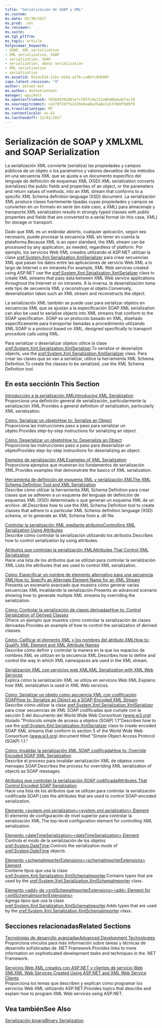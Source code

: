 ```yaml
---
title: "Serialización de SOAP y XML"
ms.custom: 
ms.date: 03/30/2017
ms.prod: .net
ms.reviewer: 
ms.suite: 
ms.tgt_pltfrm: 
ms.topic: article
helpviewer_keywords:
- SOAP, XML serialization
- XML serialization, SOAP
- serialization, SOAP
- serialization, about serialization
- XML serialization
- serialization
ms.assetid: 832ac524-21bc-419a-a27b-ca8bfc45840f
caps.latest.revision: "4"
author: dotnet-bot
ms.author: dotnetcontent
manager: wpickett
ms.openlocfilehash: 5d5b89392801e7cf85fcda121a86d0bda4e7ac18
ms.sourcegitcommit: ce279f2d7fe2220e6ea0a25a8a7a5370ddf8d9f0
ms.translationtype: MT
ms.contentlocale: es-ES
ms.lasthandoff: 12/02/2017
---
```

# <a name="xml-and-soap-serialization"></a><span data-ttu-id="01d30-102">Serialización de SOAP y XML</span><span class="sxs-lookup"><span data-stu-id="01d30-102">XML and SOAP Serialization</span></span>
<span data-ttu-id="01d30-103">La serialización XML convierte (serializa) las propiedades y campos públicos de un objeto o los parámetros y valores devueltos de los métodos en una secuencia XML que se ajusta a un documento específico del lenguaje de definición de esquemas XML (XSD).</span><span class="sxs-lookup"><span data-stu-id="01d30-103">XML serialization converts (serializes) the public fields and properties of an object, or the parameters and return values of methods, into an XML stream that conforms to a specific XML Schema definition language (XSD) document.</span></span> <span data-ttu-id="01d30-104">La serialización XML produce clases fuertemente tipadas cuyas propiedades y campos se convierten en un formato en serie (en este caso, a XML) para almacenaje y transporte.</span><span class="sxs-lookup"><span data-stu-id="01d30-104">XML serialization results in strongly typed classes with public properties and fields that are converted to a serial format (in this case, XML) for storage or transport.</span></span>  
  
 <span data-ttu-id="01d30-105">Dado que XML es un estándar abierto, cualquier aplicación, según sea necesario, puede procesar la secuencia XML sin tener en cuenta la plataforma.</span><span class="sxs-lookup"><span data-stu-id="01d30-105">Because XML is an open standard, the XML stream can be processed by any application, as needed, regardless of platform.</span></span> <span data-ttu-id="01d30-106">Por ejemplo, los servicios Web XML creados utilizando el ASP.NET utilizan la clase <xref:System.Xml.Serialization.XmlSerializer> para crear secuencias XML que pasan los datos entre las aplicaciones de servicio Web XML a lo largo de Internet o en intranets.</span><span class="sxs-lookup"><span data-stu-id="01d30-106">For example, XML Web services created using ASP.NET use the <xref:System.Xml.Serialization.XmlSerializer> class to create XML streams that pass data between XML Web service applications throughout the Internet or on intranets.</span></span> <span data-ttu-id="01d30-107">A la inversa, la deserialización toma este tipo de secuencia XML y reconstruye el objeto.</span><span class="sxs-lookup"><span data-stu-id="01d30-107">Conversely, deserialization takes such an XML stream and reconstructs the object.</span></span>  
  
 <span data-ttu-id="01d30-108">La serialización XML también se puede usar para serializar objetos en secuencias XML que se ajustan a la especificación SOAP.</span><span class="sxs-lookup"><span data-stu-id="01d30-108">XML serialization can also be used to serialize objects into XML streams that conform to the SOAP specification.</span></span> <span data-ttu-id="01d30-109">SOAP es un protocolo basado en XML, diseñado específicamente para transportar llamadas a procedimiento utilizando XML.</span><span class="sxs-lookup"><span data-stu-id="01d30-109">SOAP is a protocol based on XML, designed specifically to transport procedure calls using XML.</span></span>  
  
 <span data-ttu-id="01d30-110">Para serializar o deserializar objetos utilice la clase <xref:System.Xml.Serialization.XmlSerializer>.</span><span class="sxs-lookup"><span data-stu-id="01d30-110">To serialize or deserialize objects, use the <xref:System.Xml.Serialization.XmlSerializer> class.</span></span> <span data-ttu-id="01d30-111">Para crear las clases que se van a serializar, utilice la herramienta XML Schema Definition.</span><span class="sxs-lookup"><span data-stu-id="01d30-111">To create the classes to be serialized, use the XML Schema Definition tool.</span></span>  
  
## <a name="in-this-section"></a><span data-ttu-id="01d30-112">En esta sección</span><span class="sxs-lookup"><span data-stu-id="01d30-112">In This Section</span></span>  
 [<span data-ttu-id="01d30-113">Introducción a la serialización XML</span><span class="sxs-lookup"><span data-stu-id="01d30-113">Introducing XML Serialization</span></span>](../../../docs/standard/serialization/introducing-xml-serialization.md)  
 <span data-ttu-id="01d30-114">Proporciona una definición general de serialización, particularmente la serialización XML.</span><span class="sxs-lookup"><span data-stu-id="01d30-114">Provides a general definition of serialization, particularly XML serialization.</span></span>  
  
 [<span data-ttu-id="01d30-115">Cómo: Serializar un objeto</span><span class="sxs-lookup"><span data-stu-id="01d30-115">How to: Serialize an Object</span></span>](../../../docs/standard/serialization/how-to-serialize-an-object.md)  
 <span data-ttu-id="01d30-116">Proporciona las instrucciones paso a paso para serializar un objeto.</span><span class="sxs-lookup"><span data-stu-id="01d30-116">Provides step-by-step instructions for serializing an object.</span></span>  
  
 [<span data-ttu-id="01d30-117">Cómo: Deserializar un objeto</span><span class="sxs-lookup"><span data-stu-id="01d30-117">How to: Deserialize an Object</span></span>](../../../docs/standard/serialization/how-to-deserialize-an-object.md)  
 <span data-ttu-id="01d30-118">Proporciona las instrucciones paso a paso para deserializar un objeto</span><span class="sxs-lookup"><span data-stu-id="01d30-118">Provides step-by-step instructions for deserializing an object.</span></span>  
  
 [<span data-ttu-id="01d30-119">Ejemplos de serialización XML</span><span class="sxs-lookup"><span data-stu-id="01d30-119">Examples of XML Serialization</span></span>](../../../docs/standard/serialization/examples-of-xml-serialization.md)  
 <span data-ttu-id="01d30-120">Proporciona ejemplos que muestran los fundamentos de serialización XML.</span><span class="sxs-lookup"><span data-stu-id="01d30-120">Provides examples that demonstrate the basics of XML serialization.</span></span>  
  
 [<span data-ttu-id="01d30-121">Herramienta de definición de esquema XML y serialización XML</span><span class="sxs-lookup"><span data-stu-id="01d30-121">The XML Schema Definition Tool and XML Serialization</span></span>](../../../docs/standard/serialization/the-xml-schema-definition-tool-and-xml-serialization.md)  
 <span data-ttu-id="01d30-122">Describe cómo utilizar la herramienta XML Schema Definition para crear clases que se adhieren a un esquema del lenguaje de definición de esquemas XML (XSD) determinado o que generan un esquema XML de un archivo .dll.</span><span class="sxs-lookup"><span data-stu-id="01d30-122">Describes how to use the XML Schema Definition tool to create classes that adhere to a particular XML Schema definition language (XSD) schema, or to generate an XML Schema from a .dll file.</span></span>  
  
 [<span data-ttu-id="01d30-123">Controlar la serialización XML mediante atributos</span><span class="sxs-lookup"><span data-stu-id="01d30-123">Controlling XML Serialization Using Attributes</span></span>](../../../docs/standard/serialization/controlling-xml-serialization-using-attributes.md)  
 <span data-ttu-id="01d30-124">Describe cómo controlar la serialización utilizando los atributos.</span><span class="sxs-lookup"><span data-stu-id="01d30-124">Describes how to control serialization by using attributes.</span></span>  
  
 [<span data-ttu-id="01d30-125">Atributos que controlan la serialización XML</span><span class="sxs-lookup"><span data-stu-id="01d30-125">Attributes That Control XML Serialization</span></span>](../../../docs/standard/serialization/attributes-that-control-xml-serialization.md)  
 <span data-ttu-id="01d30-126">Hace una lista de los atributos que se utilizan para controlar la serialización XML.</span><span class="sxs-lookup"><span data-stu-id="01d30-126">Lists the attributes that are used to control XML serialization.</span></span>  
  
 [<span data-ttu-id="01d30-127">Cómo: Especificar un nombre de elemento alternativo para una secuencia XML</span><span class="sxs-lookup"><span data-stu-id="01d30-127">How to: Specify an Alternate Element Name for an XML Stream</span></span>](../../../docs/standard/serialization/how-to-specify-an-alternate-element-name-for-an-xml-stream.md)  
 <span data-ttu-id="01d30-128">Presenta un escenario avanzado que muestra cómo generar varias secuencias XML invalidando la serialización.</span><span class="sxs-lookup"><span data-stu-id="01d30-128">Presents an advanced scenario showing how to generate multiple XML streams by overriding the serialization.</span></span>  
  
 [<span data-ttu-id="01d30-129">Cómo: Controlar la serialización de clases derivadas</span><span class="sxs-lookup"><span data-stu-id="01d30-129">How to: Control Serialization of Derived Classes</span></span>](../../../docs/standard/serialization/how-to-control-serialization-of-derived-classes.md)  
 <span data-ttu-id="01d30-130">Ofrece un ejemplo que muestra cómo controlar la serialización de clases derivadas.</span><span class="sxs-lookup"><span data-stu-id="01d30-130">Provides an example of how to control the serialization of derived classes.</span></span>  
  
 [<span data-ttu-id="01d30-131">Cómo: Calificar el elemento XML y los nombres del atributo XML</span><span class="sxs-lookup"><span data-stu-id="01d30-131">How to: Qualify XML Element and XML Attribute Names</span></span>](../../../docs/standard/serialization/how-to-qualify-xml-element-and-xml-attribute-names.md)  
 <span data-ttu-id="01d30-132">Describe cómo definir y controlar la manera en la que los espacios de nombres XML se utilizan en la secuencia XML.</span><span class="sxs-lookup"><span data-stu-id="01d30-132">Describes how to define and control the way in which XML namespaces are used in the XML stream.</span></span>  
  
 [<span data-ttu-id="01d30-133">Serialización XML con servicios web XML</span><span class="sxs-lookup"><span data-stu-id="01d30-133">XML Serialization with XML Web Services</span></span>](../../../docs/standard/serialization/xml-serialization-with-xml-web-services.md)  
 <span data-ttu-id="01d30-134">Explica cómo la serialización XML se utiliza en servicios Web XML.</span><span class="sxs-lookup"><span data-stu-id="01d30-134">Explains how XML serialization is used in XML Web services.</span></span>  
  
 [<span data-ttu-id="01d30-135">Cómo: Serializar un objeto como secuencia XML con codificación SOAP</span><span class="sxs-lookup"><span data-stu-id="01d30-135">How to: Serialize an Object as a SOAP-Encoded XML Stream</span></span>](../../../docs/standard/serialization/how-to-serialize-an-object-as-a-soap-encoded-xml-stream.md)  
 <span data-ttu-id="01d30-136">Describe cómo utilizar la clase <xref:System.Xml.Serialization.XmlSerializer> para crear secuencias de XML SOAP codificadas que cumple con la sección 5 del documento del World Wide Web Consortium (www.w3.org) titulado "Protocolo simple de acceso a objetos (SOAP) 1.1"</span><span class="sxs-lookup"><span data-stu-id="01d30-136">Describes how to use the <xref:System.Xml.Serialization.XmlSerializer> class to create encoded SOAP XML streams that conform to section 5 of the World Wide Web Consortium (www.w3.org) document titled "Simple Object Access Protocol (SOAP) 1.1."</span></span>  
  
 [<span data-ttu-id="01d30-137">Cómo: Invalidar la serialización XML SOAP codificada</span><span class="sxs-lookup"><span data-stu-id="01d30-137">How to: Override Encoded SOAP XML Serialization</span></span>](../../../docs/standard/serialization/how-to-override-encoded-soap-xml-serialization.md)  
 <span data-ttu-id="01d30-138">Describe el proceso para invalidar serialización XML de objetos como mensajes SOAP.</span><span class="sxs-lookup"><span data-stu-id="01d30-138">Describes the process for overriding XML serialization of objects as SOAP messages.</span></span>  
  
 [<span data-ttu-id="01d30-139">Atributos que controlan la serialización SOAP codificada</span><span class="sxs-lookup"><span data-stu-id="01d30-139">Attributes That Control Encoded SOAP Serialization</span></span>](../../../docs/standard/serialization/attributes-that-control-encoded-soap-serialization.md)  
 <span data-ttu-id="01d30-140">Hace una lista de los atributos que se utilizan para controlar la serialización codificada SOAP.</span><span class="sxs-lookup"><span data-stu-id="01d30-140">Lists the attributes that are used to control SOAP-encoded serialization.</span></span>  
  
 [<span data-ttu-id="01d30-141">Elemento \<system.xml.serialization></span><span class="sxs-lookup"><span data-stu-id="01d30-141">\<system.xml.serialization> Element</span></span>](../../../docs/standard/serialization/system-xml-serialization-element.md)  
 <span data-ttu-id="01d30-142">El elemento de configuración de nivel superior para controlar la serialización XML.</span><span class="sxs-lookup"><span data-stu-id="01d30-142">The top-level configuration element for controlling XML serialization.</span></span>  
  
 [<span data-ttu-id="01d30-143">Elemento \<dateTimeSerialization></span><span class="sxs-lookup"><span data-stu-id="01d30-143">\<dateTimeSerialization> Element</span></span>](../../../docs/standard/serialization/datetimeserialization-element.md)  
 <span data-ttu-id="01d30-144">Controla el modo de la serialización de los objetos <xref:System.DateTime>.</span><span class="sxs-lookup"><span data-stu-id="01d30-144">Controls the serialization mode of <xref:System.DateTime> objects.</span></span>  
  
 [<span data-ttu-id="01d30-145">Elemento \<schemaImporterExtensions></span><span class="sxs-lookup"><span data-stu-id="01d30-145">\<schemaImporterExtensions> Element</span></span>](../../../docs/standard/serialization/schemaimporterextensions-element.md)  
 <span data-ttu-id="01d30-146">Contiene tipos que usa la clase <xref:System.Xml.Serialization.XmlSchemaImporter>.</span><span class="sxs-lookup"><span data-stu-id="01d30-146">Contains types that are used by the <xref:System.Xml.Serialization.XmlSchemaImporter> class.</span></span>  
  
 [<span data-ttu-id="01d30-147">Elemento \<add> de \<xmlSchemaImporterExtensions></span><span class="sxs-lookup"><span data-stu-id="01d30-147">\<add> Element for \<xmlSchemaImporterExtensions></span></span>](../../../docs/standard/serialization/add-element-for-xmlschemaimporterextensions.md)  
 <span data-ttu-id="01d30-148">Agrega tipos que usa la clase <xref:System.Xml.Serialization.XmlSchemaImporter>.</span><span class="sxs-lookup"><span data-stu-id="01d30-148">Adds types that are used by the <xref:System.Xml.Serialization.XmlSchemaImporter> class.</span></span>  
  
## <a name="related-sections"></a><span data-ttu-id="01d30-149">Secciones relacionadas</span><span class="sxs-lookup"><span data-stu-id="01d30-149">Related Sections</span></span>  
 [<span data-ttu-id="01d30-150">Tecnologías de desarrollo avanzadas</span><span class="sxs-lookup"><span data-stu-id="01d30-150">Advanced Development Technologies</span></span>](http://msdn.microsoft.com/en-us/c4a7e341-f0c6-4df4-a74f-223387ac6e4e)  
 <span data-ttu-id="01d30-151">Proporciona vínculos para más información sobre tareas y técnicas de desarrollo sofisticadas de .NET Framework.</span><span class="sxs-lookup"><span data-stu-id="01d30-151">Provides links to more information on sophisticated development tasks and techniques in the .NET Framework.</span></span>  
  
 [<span data-ttu-id="01d30-152">Servicios Web XML creados con ASP.NET y clientes de servicio Web XML</span><span class="sxs-lookup"><span data-stu-id="01d30-152">XML Web Services Created Using ASP.NET and XML Web Service Clients</span></span>](http://msdn.microsoft.com/en-us/1e64af78-d705-4384-b08d-591a45f4379c)  
 <span data-ttu-id="01d30-153">Proporciona los temas que describen y explican cómo programar los servicios Web XML utilizando ASP.NET.</span><span class="sxs-lookup"><span data-stu-id="01d30-153">Provides topics that describe and explain how to program XML Web services using ASP.NET.</span></span>  
  
## <a name="see-also"></a><span data-ttu-id="01d30-154">Vea también</span><span class="sxs-lookup"><span data-stu-id="01d30-154">See Also</span></span>  
 [<span data-ttu-id="01d30-155">Serialización binaria</span><span class="sxs-lookup"><span data-stu-id="01d30-155">Binary Serialization</span></span>](../../../docs/standard/serialization/binary-serialization.md)

